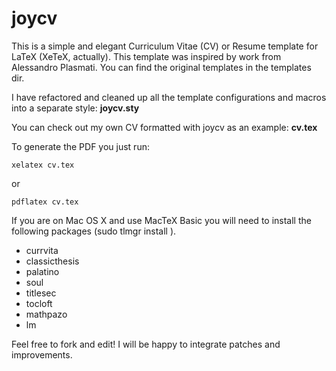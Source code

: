 # joycv #

This is a simple and elegant Curriculum Vitae (CV) or Resume template
for LaTeX (XeTeX, actually). This template was inspired by work from Alessandro Plasmati. You
can find the original templates in the templates dir.

I have refactored and cleaned up all the template configurations and macros into a separate style: **joycv.sty**

You can check out my own CV formatted with joycv as an example: **cv.tex**

To generate the PDF you just run:

	xelatex cv.tex

or

	pdflatex cv.tex

If you are on Mac OS X and use MacTeX Basic you will need to install the
following packages (sudo tlmgr install <package>).

- currvita
- classicthesis
- palatino
- soul
- titlesec
- tocloft
- mathpazo
- lm


Feel free to fork and edit! I will be happy to integrate patches and improvements.
